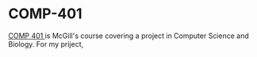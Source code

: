 # COMP-401
<a href = "http://www.cs.mcgill.ca/~jeromew/comp401.html">COMP 401 </a> is McGill's course covering a project in Computer Science and Biology.
For my priject, 
